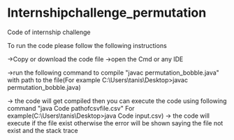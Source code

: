 # Internshipchallenge_permutation

Code of internship challenge 


To run the code please follow the following instructions

->Copy or download the code file 
->open the Cmd or any IDE

->run the following command to compile
"javac permutation_bobble.java"
 with path to the file(For example C:\Users\tanis\Desktop>javac permutation_bobble.java) 
 
 -> the code will get compiled then you can execute the code using following command
    "java Code pathofcsvfile.csv"
    For example(C:\Users\tanis\Desktop>java Code input.csv)
 -> the code will execute if the file exist otherwise the error will be shown saying the file not exist and the stack trace
 
   
    

